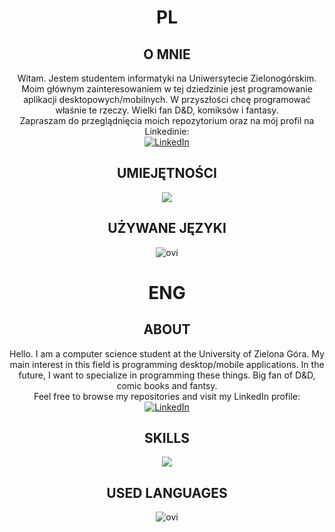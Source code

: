 <div align="center">

  # PL
  ## O MNIE
  Witam. Jestem studentem informatyki na Uniwersytecie Zielonogórskim. Moim głównym zainteresowaniem w tej dziedzinie jest programowanie aplikacji desktopowych/mobilnych. W przyszłości chcę programować właśnie te rzeczy. Wielki fan D&D, komiksów i fantasy.<br>
  Zapraszam do przeglądnięcia moich repozytorium oraz na mój profil na Linkedinie:<br>
<a href="https://www.linkedin.com/in/jędrzej-roj-09a71124a/" target="_blank"><img src="https://img.shields.io/badge/LinkedIn-%230077B5.svg?&style=flat-square&logo=linkedin&logoColor=white" alt="LinkedIn"></a>


## UMIEJĘTNOŚCI
  <p align="center">
    <a href="https://skillicons.dev">
      <img src="https://skillicons.dev/icons?i=discord,kotlin,cs,cpp,github,java,visualstudio,latex,windows,apple" />
    </a>
  </p>

## UŻYWANE JĘZYKI
  <img src="https://github-readme-stats.vercel.app/api/top-langs?username=jeendzaa&show_icons=true&locale=en&layout=compact&theme=chartreuse-dark" alt="ovi" />

  # ENG
  ## ABOUT
  Hello. I am a computer science student at the University of Zielona Góra. My main interest in this field is programming desktop/mobile applications. In the future, I want to specialize in programming these things. Big fan of D&D, comic books and fantsy. <br>
  Feel free to browse my repositories and visit my LinkedIn profile:<br>
  <a href="https://www.linkedin.com/in/jędrzej-roj-09a71124a/" target="_blank"><img src="https://img.shields.io/badge/LinkedIn-%230077B5.svg?&style=flat-square&logo=linkedin&logoColor=white" alt="LinkedIn"></a>
  
  ## SKILLS
  <p align="center">
    <a href="https://skillicons.dev">
      <img src="https://skillicons.dev/icons?i=discord,kotlin,cs,cpp,github,java,visualstudio,latex,windows,apple" />
    </a>
  </p>

  ## USED LANGUAGES
  <img src="https://github-readme-stats.vercel.app/api/top-langs?username=jeendzaa&show_icons=true&locale=en&layout=compact&theme=chartreuse-dark" alt="ovi" />
  
</div>
